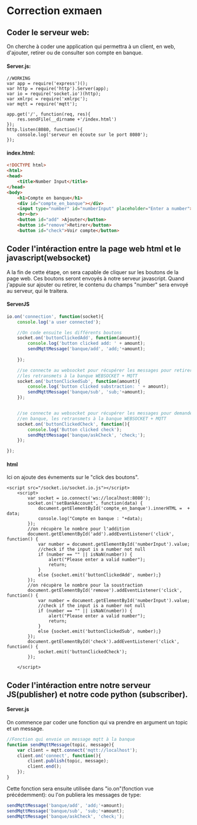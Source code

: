# Correction exmaen
## Coder le serveur web:
On cherche à coder une application qui permettra à un client, en web, d'ajouter, retirer ou de consulter son compte en banque.
#### Server.js:

```  JS
//WORKING
var app = require('express')();
var http = require('http').Server(app);
var io = require('socket.io')(http);
var xmlrpc = require('xmlrpc');
var mqtt = require('mqtt');

app.get('/', function(req, res){
    res.sendFile(__dirname +'/index.html')
});
http.listen(8080, function(){
    console.log('serveur en écoute sur le port 8080');
});
```

#### index.html:
``` html
<!DOCTYPE html>
<html>
<head>
    <title>Number Input</title>
</head>
<body>
    <h1>Compte en banque</h1>
    <div id="compte_en_banque"></div>
    <input type="number" id="numberInput" placeholder="Enter a number">
    <br><br>
    <button id="add" >Ajouter</button>
    <button id="remove">Retirer</button>
    <button id="check">Voir compte</button>
```
## Coder l'intéraction entre la page web html et le javascript(websocket)
A la fin de cette étape, on sera capable de cliquer sur les boutons de la page web. Ces boutons seront envoyés à notre serveur javascript. Quand j'appuie sur ajouter ou retirer, le contenu du champs "number" sera envoyé au serveur, qui le traitera.
#### ServerJS
``` js
io.on('connection', function(socket){
    console.log('a user connected');

    //On code ensuite les différents boutons 
    socket.on('buttonClickedAdd', function(amount){
        console.log('button clicked add: ' + amount);
        sendMqttMessage('banque/add', 'add;'+amount);
        
    });

    //se connecte au websocket pour récupérer les messages pour retirer de l'argent, 
    //les retransmets à la banque WEBSOCKET + MQTT
    socket.on('buttonClickedSub', function(amount){
        console.log('button clicked substraction: ' + amount);
        sendMqttMessage('banque/sub', 'sub;'+amount);
    });


    //se connecte au websocket pour récupérer les messages pour demander le compte 
    //en banque, les retransmets à la banque WEBSOCKET + MQTT
    socket.on('buttonClickedCheck', function(){
        console.log('Button clicked check');
        sendMqttMessage('banque/askCheck', 'check;');
    });

});
``` 

#### html
Ici on ajoute des évnements sur le "click des boutons". 
``` JS
<script src="/socket.io/socket.io.js"></script>
    <script>
        var socket = io.connect('ws://localhost:8080');
        socket.on('setBankAccount', function(data) {
            document.getElementById('compte_en_banque').innerHTML =  + data;
            console.log("Compte en banque : "+data);
        });
        //on récupère le nombre pour l'addition
        document.getElementById('add').addEventListener('click', function() {
            var number = document.getElementById('numberInput').value;
            //check if the input is a number not null
            if (number == "" || isNaN(number)) {
                alert("Please enter a valid number");
                return;
            }
            else {socket.emit('buttonClickedAdd', number);}
        });
        //on récupère le nombre pour la soustraction
        document.getElementById('remove').addEventListener('click', function() {
            var number = document.getElementById('numberInput').value;
            //check if the input is a number not null
            if (number == "" || isNaN(number)) {
                alert("Please enter a valid number");
                return;
            }
            else {socket.emit('buttonClickedSub', number);}
        });
        document.getElementById('check').addEventListener('click', function() {
            socket.emit('buttonClickedCheck');
        });

    </script>
``` 

## Coder l'intéraction entre notre serveur JS(publisher) et notre code python (subscriber).
#### Server.js
On commence par coder une fonction qui va prendre en argument un topic et un message.
```js
//Fonction qui envoie un message mqtt à la banque
function sendMqttMessage(topic, message){
    var client = mqtt.connect('mqtt://localhost');
    client.on('connect', function(){
        client.publish(topic, message);
        client.end();
    });
}
```

Cette fonction sera ensuite utilisée dans "io.on"(fonction vue précédemment):
ou l'on publiera les messages de type:
``` js
sendMqttMessage('banque/add', 'add;'+amount);
sendMqttMessage('banque/sub', 'sub;'+amount);
sendMqttMessage('banque/askCheck', 'check;');
``` 
